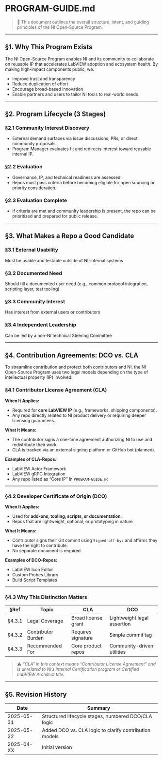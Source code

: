 # PROGRAM-GUIDE.md

> 📘 This document outlines the overall structure, intent, and guiding principles of the NI Open-Source Program.

---

## §1. Why This Program Exists

The NI Open-Source Program enables NI and its community to collaborate on reusable IP that accelerates LabVIEW adoption and ecosystem health. By making high-impact components public, we:

- Improve trust and transparency
- Reduce duplication of effort
- Encourage broad-based innovation
- Enable partners and users to tailor NI tools to real-world needs

---

## §2. Program Lifecycle (3 Stages)

### §2.1 Community Interest Discovery
- External demand surfaces via issue discussions, PRs, or direct community proposals.
- Program Manager evaluates fit and redirects interest toward reusable internal IP.

### §2.2 Evaluation
- Governance, IP, and technical readiness are assessed.
- Repos must pass criteria before becoming eligible for open sourcing or priority consideration.

### §2.3 Evaluation Complete
- If criteria are met and community leadership is present, the repo can be prioritized and prepared for public release.

---

## §3. What Makes a Repo a Good Candidate

### §3.1 External Usability
Must be usable and testable outside of NI-internal systems

### §3.2 Documented Need
Should fill a documented user need (e.g., common protocol integration, scripting layer, test tooling)

### §3.3 Community Interest
Has interest from external users or contributors

### §3.4 Independent Leadership
Can be led by a non-NI technical Steering Committee

---

## §4. Contribution Agreements: DCO vs. CLA

To streamline contribution and protect both contributors and NI, the NI Open-Source Program uses two legal models depending on the type of intellectual property (IP) involved:

### §4.1 Contributor License Agreement (CLA)
**When It Applies:**
- Required for **core LabVIEW IP** (e.g., frameworks, shipping components).
- Any repo directly related to NI product delivery or requiring deeper licensing guarantees.

**What It Means:**
- The contributor signs a one-time agreement authorizing NI to use and redistribute their work.
- CLA is tracked via an external signing platform or GitHub bot (planned).

**Examples of CLA-Repos:**
- LabVIEW Actor Framework  
- LabVIEW gRPC Integration  
- Any repo listed as “Core IP” in `PROGRAM-GUIDE.md`

---

### §4.2 Developer Certificate of Origin (DCO)
**When It Applies:**
- Used for **add-ons, tooling, scripts, or documentation**.
- Repos that are lightweight, optional, or prototyping in nature.

**What It Means:**
- Contributor signs their Git commit using `Signed-off-by:` and affirms they have the right to contribute.
- No separate document is required.

**Examples of DCO-Repos:**
- LabVIEW Icon Editor  
- Custom Probes Library  
- Build Script Templates  

---

### §4.3 Why This Distinction Matters

| §Ref | Topic | CLA | DCO |
|------|-------|-----|-----|
| §4.3.1 | Legal Coverage | Broad license grant | Lightweight legal assertion |
| §4.3.2 | Contributor Burden | Requires signature | Simple commit tag |
| §4.3.3 | Recommended For | Core product repos | Community-driven utilities |

> ⚠️ *“CLA” in this context means “Contributor License Agreement” and is unrelated to NI’s internal Certification program or Certified LabVIEW Architect title.*

---

## §5. Revision History

| Date       | Summary                                      |
|------------|----------------------------------------------|
| 2025-05-31 | Structured lifecycle stages, numbered DCO/CLA logic |
| 2025-05-22 | Added DCO vs. CLA logic to clarify contribution models |
| 2025-04-XX | Initial version                              |
